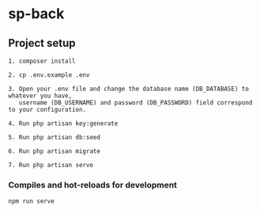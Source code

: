 # sp-back

## Project setup
```
1. composer install

2. cp .env.example .env
 
3. Open your .env file and change the database name (DB_DATABASE) to whatever you have,
   username (DB_USERNAME) and password (DB_PASSWORD) field correspond to your configuration.

4. Run php artisan key:generate

5. Run php artisan db:seed

6. Run php artisan migrate

7. Run php artisan serve
```

### Compiles and hot-reloads for development
```
npm run serve
```
